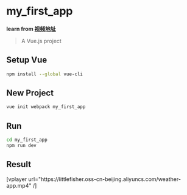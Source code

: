 # my_first_app

**learn from [视频地址](https://www.youtube.com/watch?v=JLc-hWsPTUY)**

> A Vue.js project

##  Setup Vue

```bash
npm install --global vue-cli
```

## New Project
```bash
vue init webpack my_first_app
```

## Run
```bash
cd my_first_app
npm run dev
```

## Result

[vplayer url="https:\/\/littlefisher.oss-cn-beijing.aliyuncs.com/weather-app.mp4"  /]
